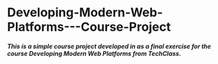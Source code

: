 # Developing-Modern-Web-Platforms---Course-Project

##### This is a simple course project developed in as a final exercise for the course Developing Modern Web Platforms from TechClass.
